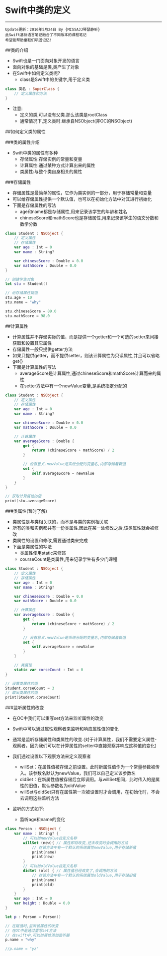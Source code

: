 # Swift中类的定义
---
```objc
Update更新：2016年5月24日 By {MISSAJJ琴瑟静听}
此Swift基础语言笔记融合了不同版本的课程笔记
希望能帮助童鞋们巩固记忆!
```
##类的介绍

- Swift也是一门面向对象开发的语言
- 面向对象的基础是类,类产生了对象
- 在Swift中如何定义类呢?
  - class是Swift中的关键字,用于定义类
```swift
class 类名 : SuperClass {
    // 定义属性和方法
}
```
- 注意:
  - 定义的类,可以没有父类.那么该类是rootClass
  - 通常情况下,定义类时.继承自NSObject(非OC的NSObject)


##如何定义类的属性

###类的属性介绍

- Swift中类的属性有多种
  - 存储属性:存储实例的常量和变量
  - 计算属性:通过某种方式计算出来的属性
  - 类属性:与整个类自身相关的属性


###存储属性

- 存储属性是最简单的属性，它作为类实例的一部分，用于存储常量和变量
- 可以给存储属性提供一个默认值，也可以在初始化方法中对其进行初始化
- 下面是存储属性的写法
  - age和name都是存储属性,用来记录该学生的年龄和姓名
  - chineseScore和mathScore也是存储属性,用来记录该学生的语文分数和数学分数

```swift
class Student : NSObject {
    // 定义属性
    // 存储属性
    var age : Int = 0
    var name : String?

    var chineseScore : Double = 0.0
    var mathScore : Double = 0.0
}

// 创建学生对象
let stu = Student()

// 给存储属性赋值
stu.age = 10
stu.name = "why"

stu.chineseScore = 89.0
stu.mathScore = 98.0
```
##计算属性

- 计算属性并不存储实际的值，而是提供一个getter和一个可选的setter来间接获取和设置其它属性
- 存储属性一般只提供getter方法
- 如果只提供getter，而不提供setter，则该计算属性为只读属性,并且可以省略get{}
- 下面是计算属性的写法
  - averageScore是计算属性,通过chineseScore和mathScore计算而来的属性
  - 在setter方法中有一个newValue变量,是系统指定分配的

```swift
class Student : NSObject {
    // 定义属性
    // 存储属性
    var age : Int = 0
    var name : String?

    var chineseScore : Double = 0.0
    var mathScore : Double = 0.0

    // 计算属性
    var averageScore : Double {
        get {
            return (chineseScore + mathScore) / 2
        }

        // 没有意义.newValue是系统分配的变量名,内部存储着新值
        set {
            self.averageScore = newValue
        }
    }
}

// 获取计算属性的值
print(stu.averageScore)
```

###类属性(暂时了解)

- 类属性是与类相关联的，而不是与类的实例相关联
- 所有的类和实例都共有一份类属性.因此在某一处修改之后,该类属性就会被修改
- 类属性的设置和修改,需要通过类来完成
- 下面是类属性的写法
  - 类属性使用static来修饰
  - courseCount是类属性,用来记录学生有多少门课程


```swift
class Student : NSObject {
    // 定义属性
    // 存储属性
    var age : Int = 0
    var name : String?

    var chineseScore : Double = 0.0
    var mathScore : Double = 0.0

    // 计算属性
    var averageScore : Double {
        get {
            return (chineseScore + mathScore) / 2
        }

        // 没有意义.newValue是系统分配的变量名,内部存储着新值
        set {
            self.averageScore = newValue
        }
    }

    // 类属性
    static var corseCount : Int = 0
}

// 设置类属性的值
Student.corseCount = 3
// 取出类属性的值
print(Student.corseCount)
```
###监听属性的改变

- 在OC中我们可以重写set方法来监听属性的改变
- Swift中可以通过属性观察者来监听和响应属性值的变化
- 通常是监听存储属性和类属性的改变.(对于计算属性，我们不需要定义属性- 观察者，因为我们可以在计算属性的setter中直接观察并响应这种值的变化)
- 我们通过设置以下观察方法来定义观察者
  - willSet：在属性值被存储之前设置。此时新属性值作为一个常量参数被传入。该参数名默认为newValue，我们可以自己定义该参数名
  - didSet：在新属性值被存储后立即调用。与willSet相同，此时传入的是属性的旧值，默认参数名为oldValue
  - willSet与didSet只有在属性第一次被设置时才会调用，在初始化时，不会去调用这些监听方法


- 监听的方式如下:
  - 监听age和name的变化

```swift
class Person : NSObject {
    var name : String? {
        // 可以给newValue自定义名称
        willSet (new){ // 属性即将改变,还未改变时会调用的方法
            // 在该方法中有一个默认的系统属性newValue,用于存储新值
            print(name)
            print(new)
        }
        // 可以给oldValue自定义名称
        didSet (old) { // 属性值已经改变了,会调用的方法
            // 在该方法中有一个默认的系统属性oldValue,用于存储旧值
            print(name)
            print(old)
        }
    }
    var age : Int = 0
    var height : Double = 0.0
}

let p : Person = Person()

// 在赋值时,监听该属性的改变
// 在OC中是通过重写set方法
// 在swift中,可以给属性添加监听器
p.name = "why"

//p.name = "yz"
```
